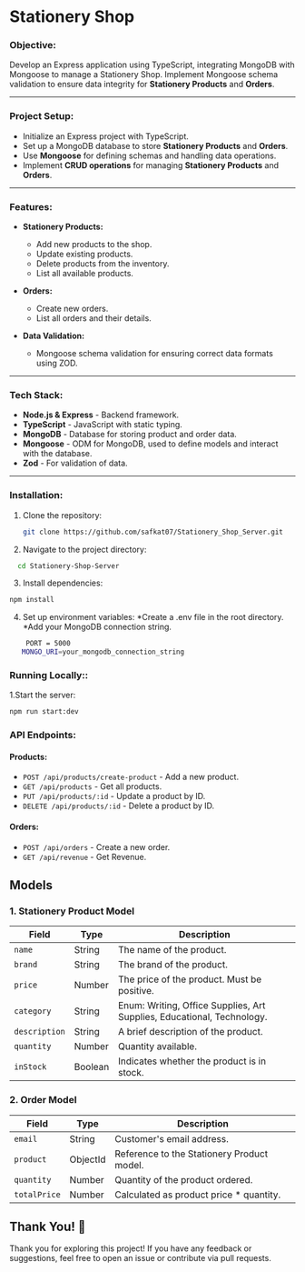 # Stationery Shop

### **Objective:**

Develop an Express application using TypeScript, integrating MongoDB with Mongoose to manage a Stationery Shop. Implement Mongoose schema validation to ensure data integrity for **Stationery Products** and **Orders**.

---

### **Project Setup:**

- Initialize an Express project with TypeScript.
- Set up a MongoDB database to store **Stationery Products** and **Orders**.
- Use **Mongoose** for defining schemas and handling data operations.
- Implement **CRUD operations** for managing **Stationery Products** and **Orders**.

---

### **Features:**

- **Stationery Products:**

  - Add new products to the shop.
  - Update existing products.
  - Delete products from the inventory.
  - List all available products.

- **Orders:**

  - Create new orders.
  - List all orders and their details.

- **Data Validation:**
  - Mongoose schema validation for ensuring correct data formats using ZOD.

---

### **Tech Stack:**

- **Node.js & Express** - Backend framework.
- **TypeScript** - JavaScript with static typing.
- **MongoDB** - Database for storing product and order data.
- **Mongoose** - ODM for MongoDB, used to define models and interact with the database.
- **Zod** - For validation of data.

---

### **Installation:**

1. Clone the repository:
   ```bash
   git clone https://github.com/safkat07/Stationery_Shop_Server.git
   ```
2. Navigate to the project directory:

```bash
  cd Stationery-Shop-Server
```

3. Install dependencies:

```bash
npm install
```

4. Set up environment variables:
   *Create a .env file in the root directory.
   *Add your MongoDB connection string.

```bash
    PORT = 5000
   MONGO_URI=your_mongodb_connection_string
```

### **Running Locally::**

1.Start the server:

```bash
npm run start:dev
```

### **API Endpoints:**

#### **Products:**

- `POST /api/products/create-product` - Add a new product.
- `GET /api/products` - Get all products.
- `PUT /api/products/:id` - Update a product by ID.
- `DELETE /api/products/:id` - Delete a product by ID.

#### **Orders:**

- `POST /api/orders` - Create a new order.
- `GET /api/revenue` - Get Revenue.

## Models

### 1. Stationery Product Model

| Field         | Type    | Description                                                            |
| ------------- | ------- | ---------------------------------------------------------------------- |
| `name`        | String  | The name of the product.                                               |
| `brand`       | String  | The brand of the product.                                              |
| `price`       | Number  | The price of the product. Must be positive.                            |
| `category`    | String  | Enum: Writing, Office Supplies, Art Supplies, Educational, Technology. |
| `description` | String  | A brief description of the product.                                    |
| `quantity`    | Number  | Quantity available.                                                    |
| `inStock`     | Boolean | Indicates whether the product is in stock.                             |

### 2. Order Model

| Field        | Type     | Description                                |
| ------------ | -------- | ------------------------------------------ |
| `email`      | String   | Customer's email address.                  |
| `product`    | ObjectId | Reference to the Stationery Product model. |
| `quantity`   | Number   | Quantity of the product ordered.           |
| `totalPrice` | Number   | Calculated as product price \* quantity.   |

## Thank You! 🙏

Thank you for exploring this project! If you have any feedback or suggestions, feel free to open an issue or contribute via pull requests.
